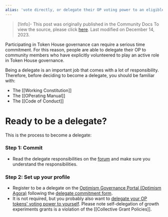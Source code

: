 ```yaml
---
alias: 'vote directly, or delegate their OP voting power to an eligible third party'
---
```

> [!info]- This post was originally published in the Community Docs
> To view the source, please click [here](https://community.optimism.io/docs/governance/howto-delegate/). Last modified on December 14, 2023.

<span class="notvisible"></span>
Participating in Token House governance can require a serious time commitment. For this reason, people are able to delegate their OP to community members who have explicitly volunteered to play an active role in Token House governance.

Being a delegate is an important job that comes with a lot of responsibility. Therefore, before deciding to become a delegate, you should be familiar with:

- The [[Working Constitution]]
- The [[OPerating Manual]]
- The [[Code of Conduct]]

# Ready to be a delegate?

This is the process to become a delegate:

### Step 1: Commit

- Read the delegate responsibilities on the [forum](https://gov.optimism.io/t/delegate-commitments/235) and make sure you understand the responsibilities.

### Step 2: Set up your profile

- Register to be a delegate on the [Optimism Governance Portal (Optimism Agora)](https://vote.optimism.io/) following the [delegate commitment form](https://gov.optimism.io/t/delegate-commitments/235).
- It is not required, but you probably also want to [delegate your OP tokens' voting power to yourself](https://vote.optimism.io/). Please note self-delegation of growth experiments grants is a violation of the [[Collective Grant Policies]].